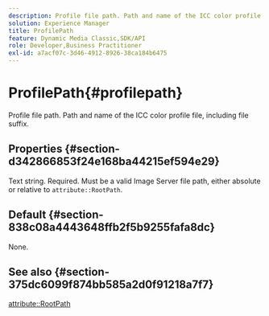```yaml
---
description: Profile file path. Path and name of the ICC color profile file, including file suffix.
solution: Experience Manager
title: ProfilePath
feature: Dynamic Media Classic,SDK/API
role: Developer,Business Practitioner
exl-id: a7acf07c-3d46-4912-8926-38ca184b6475
---
```

# ProfilePath{#profilepath}

Profile file path. Path and name of the ICC color profile file, including file suffix.

## Properties {#section-d342866853f24e168ba44215ef594e29}

Text string. Required. Must be a valid Image Server file path, either absolute or relative to `attribute::RootPath`.

## Default {#section-838c08a4443648ffb2f5b9255fafa8dc}

None.

## See also {#section-375dc6099f874bb585a2d0f91218a7f7}

[attribute::RootPath](../../../../../is-api/image-catalog/image-serving-api-ref/c-image-catalog-reference/c-attributes-reference/r-rootpath.md#reference-17d57e5967be403b8408fa7214017494)
